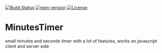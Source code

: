 [![Build Status][travis-image]][travis-url]
[![npm version][npm-image]][npm-url]
[![License][license-image]][license-url]

[travis-url]: https://travis-ci.org/tlvince/make-coverage-badge
[travis-image]: https://img.shields.io/travis/tlvince/make-coverage-badge.svg
[npm-url]: https://www.npmjs.com/package/make-coverage-badge
[npm-image]: https://img.shields.io/npm/v/make-coverage-badge.svg
[license-url]: https://opensource.org/licenses/MIT
[license-image]: https://img.shields.io/npm/l/make-coverage-badge.svg

# MinutesTimer
small minutes and seconds timer with a lot of features, works on javascript client and server side
